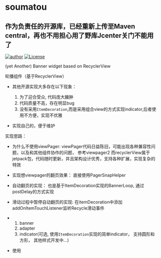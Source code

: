 soumatou
===================

## 作为负责任的开源库，已经重新上传至Maven central，再也不用担心用了野库Jcenter关门不能用了

[![author](https://img.shields.io/badge/author-hglf-blue.svg)](https://github.com/hotstu)
[![License](https://img.shields.io/badge/License-Apache%202.0-blue.svg)](https://opensource.org/licenses/Apache-2.0)

(yet Another) Banner widget based on RecyclerView


轮播组件（基于RecyclerView）

* 其他开源实现大多存在以下现象：
   1. 为了迎合受众, 代码庞大臃肿
   2. 代码质量不高，存在明显bug
   3. 没有采用`ItemDecoration`,而是采用组合view的方式实现indicator,后者使用不方便，实现不优雅
   
* 实现自己的，便于维护

实现思路：

* 为什么不使用viewPager:
viewPager代码日益陈旧，可能出现各种兼容性问题，以及和其他组件协作的问题， 参考viewpager2
而recyclerView属于jetpack包，代码随时更新，并且架构设计优秀，支持各种扩展，实现复杂的特效

* 实现想viewpager的翻页效果：
直接使用PagerSnapHelper

* 自动翻页的实现：
也是基于ItemDecoration实现的BannerLoop, 通过postDelay的方式实现

* 滑动过程中暂停自动翻页的实现:
在itemDecoration中添加addOnItemTouchListener监听Recycle滑动事件

* 
  1. banner
  2. adapter 
  3. indicator(可选, 使用`ItemDecoration`实现的简单indicator， 支持圆形和方形， 其他样式开发中...)
  
  
* 使用




 